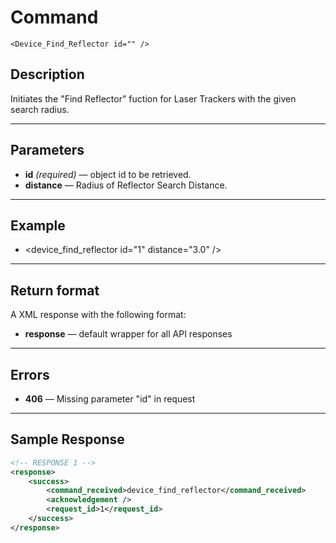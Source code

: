 # Command

    <Device_Find_Reflector id="" />

## Description

Initiates the "Find Reflector" fuction for Laser Trackers with the given search radius.

***

## Parameters
- **id** _(required)_ — object id to be retrieved.
- **distance** — Radius of Reflector Search Distance.

***

## Example
- <device_find_reflector id="1" distance="3.0" />


***

## Return format
A XML response with the following format:

- **response** — default wrapper for all API responses
	
***

## Errors
- **406** — Missing parameter "id" in request
 
***

## Sample Response
```xml
<!-- RESPONSE 1 -->
<response>
    <success>
        <command_received>device_find_reflector</command_received>
        <acknowledgement />
        <request_id>1</request_id>
    </success>
</response>

```
